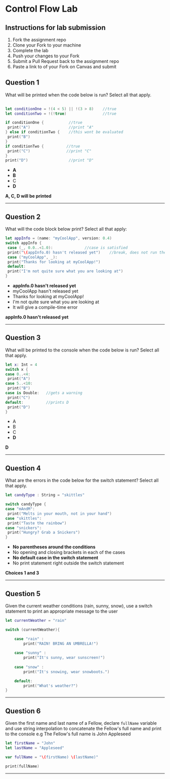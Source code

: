 # Control Flow Lab

## Instructions for lab submission

1. Fork the assignment repo
1. Clone your Fork to your machine
1. Complete the lab
1. Push your changes to your Fork
1. Submit a Pull Request back to the assignment repo
1. Paste a link to of your Fork on Canvas and submit

## Question 1

What will be printed when the code below is run?  Select all that apply.

```swift
                
let conditionOne = !(4 < 5) || !(3 > 8)    //true
let conditionTwo = !(!true)                //true

if conditionOne {           //true
 print("A")                 //print "A"               
} else if conditionTwo {    //this wont be evaluated
 print("B")
}
if conditionTwo {          //true
 print("C")                //print "C"
}
print("D")                  //print "D"
```

- **A**
- **B**
- C
- **D**

**A, C, D will be printed**

***
## Question 2

What will the code block below print?  Select all that apply:

```swift
let appInfo = (name: "myCoolApp", version: 0.4)
switch appInfo {
 case (_, 0.0..<1.0):              //case is satisfied
 print("\(appInfo.0) hasn't released yet")    //break, does not run the rest
 case ("myCoolApp", _):
 print("Thanks for looking at myCoolApp!")
 default:
 print("I'm not quite sure what you are looking at")
}
```

- **appInfo.0 hasn't released yet**
- myCoolApp hasn't released yet
- Thanks for looking at myCoolApp!
- I'm not quite sure what you are looking at
- It will give a compile-time error

**appInfo.0 hasn't released yet**

***
## Question 3

What will be printed to the console when the code below is run?  Select all that apply.

```swift
let x: Int = 4
switch x {
case 0..<4:
 print("A")
case 5..<10:
 print("B")
case is Double:   //gets a warning
 print("C")
default:          //prints D
 print("D")
}
```

- A
- B
- C
- **D**

**D**

***
## Question 4

What are the errors in the code below for the switch statement? Select all that apply.

```swift
let candyType : String = "skittles"

switch candyType {
case "mAndM":
 print("Melts in your mouth, not in your hand")
case "skittles":
 print("Taste the rainbow")
case "snickers":
 print("Hungry? Grab a Snickers")
}
```

- **No parentheses around the conditions**
- No opening and closing brackets in each of the cases
- **No default case in the switch statement**
- No print statement right outside the switch statement

**Choices 1 and 3**

***
## Question 5

Given the current weather conditions (rain, sunny, snow), use a switch statement to print an appropriate message to the user

```swift
let currentWeather = "rain"

switch (currentWeather){

    case "rain" :
        print("RAIN! BRING AN UMBRELLA!")
        
    case "sunny" :
        print("It's sunny, wear sunscreen!")
        
    case "snow" :
        print("It's snowing, wear snowboots.")

    default:
        print("What's weather?")
}

```

***
## Question 6

Given the first name and last name of a Fellow, declare `fullName` variable and use string interpolation to concatenate the Fellow's full name and print to the console e.g The Fellow's full name is John Appleseed

```swift
let firstName = "John"
let lastName = "Appleseed"

var fullName = "\(firstName) \(lastName)"

print(fullName)

```

***
